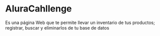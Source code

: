 # AluraCahllenge
Es una página Web que te permite llevar un inventario de tus productos; registrar, buscar y eliminarlos de tu base de datos 
